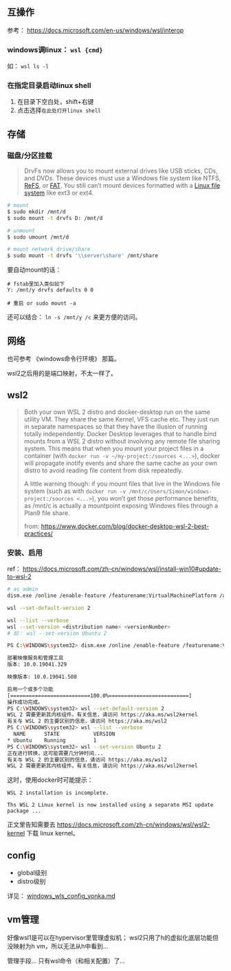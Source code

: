 



## 互操作

参考： https://docs.microsoft.com/en-us/windows/wsl/interop



### windows调linux： `wsl {cmd}` 



如： `wsl ls -l`



### 在指定目录启动linux shell



1. 在目录下空白处，shift+右键
2. 点击选择`在此处打开linux shell`



## 存储



### 磁盘/分区挂载



> DrvFs now allows you to mount external drives like USB sticks, CDs, and DVDs. These devices must use a Windows file system like NTFS, [ReFS](https://www.howtogeek.com/311840/what-is-refs-the-resilient-file-system-on-windows/), or [FAT](https://www.howtogeek.com/235596/whats-the-difference-between-fat32-exfat-and-ntfs/). You still can’t mount devices formatted with a [Linux file system](https://www.howtogeek.com/howto/33552/htg-explains-which-linux-file-system-should-you-choose/) like ext3 or ext4.



```sh
# mount
$ sudo mkdir /mnt/d
$ sudo mount -t drvfs D: /mnt/d

# unmount
$ sudo umount /mnt/d

# mount network drive/share
$ sudo mount -t drvfs '\\server\share' /mnt/share
```



要自动mount的话：

```
# fstab里加入类似如下
Y: /mnt/y drvfs defaults 0 0

# 重启 or sudo mount -a
```



还可以结合： `ln -s /mnt/y /c` 来更方便的访问。



## 网络

也可参考 《windows命令行环境》 那篇。

wsl2之后用的是端口映射，不太一样了。



## wsl2

>Both your own WSL 2 distro and docker-desktop run on the same utility VM. They share the same Kernel, VFS cache etc. They just run in separate namespaces so that they have the illusion of running totally independently. Docker Desktop leverages that to handle bind mounts from a WSL 2 distro without involving any remote file sharing system. This means that when you mount your project files in a container (with `docker run -v ~/my-project:/sources <...>`), docker will propagate inotify events and share the same cache as your own distro to avoid reading file content from disk repeatedly.
>
>A little warning though: if you mount files that live in the Windows file system (such as with `docker run -v /mnt/c/Users/Simon/windows-project:/sources <...>`), you won’t get those performance benefits, as /mnt/c is actually a mountpoint exposing Windows files through a Plan9 file share. 
>
>from: https://www.docker.com/blog/docker-desktop-wsl-2-best-practices/



### 安装、启用



ref： https://docs.microsoft.com/zh-cn/windows/wsl/install-win10#update-to-wsl-2



```sh
# as admin
dism.exe /online /enable-feature /featurename:VirtualMachinePlatform /all /norestart

wsl --set-default-version 2

wsl --list --verbose
wsl --set-version <distribution name> <versionNumber>
# 如： wsl --set-version Ubuntu 2
```



```sh
PS C:\WINDOWS\system32> dism.exe /online /enable-feature /featurename:VirtualMachinePlatform /all /norestart

部署映像服务和管理工具
版本: 10.0.19041.329

映像版本: 10.0.19041.508

启用一个或多个功能
[==========================100.0%==========================]
操作成功完成。
PS C:\WINDOWS\system32> wsl --set-default-version 2
WSL 2 需要更新其内核组件。有关信息，请访问 https://aka.ms/wsl2kernel
有关与 WSL 2 的主要区别的信息，请访问 https://aka.ms/wsl2
PS C:\WINDOWS\system32> wsl --list --verbose
  NAME      STATE           VERSION
* Ubuntu    Running         1
PS C:\WINDOWS\system32> wsl --set-version Ubuntu 2
正在进行转换，这可能需要几分钟时间...
有关与 WSL 2 的主要区别的信息，请访问 https://aka.ms/wsl2
WSL 2 需要更新其内核组件。有关信息，请访问 https://aka.ms/wsl2kernel
```



这时，使用docker时可能提示：

```
WSL 2 installation is incomplete.

Ths WSL 2 Linux kernel is now installed using a separate MSI update package ...
```

正文里告知需要去 https://docs.microsoft.com/zh-cn/windows/wsl/wsl2-kernel 下载 linux kernel。



## config

* global级别
* distro级别



详见： [windows_wls_config_yonka.md](windows_wls_config_yonka.md)



## vm管理

好像wsl1是可以在hypervisor里管理虚拟机； wsl2只用了h的虚拟化底层功能但没映射为h vm，所以无法从h中看到...



管理手段... 只有wsl命令（和相关配置）了...













